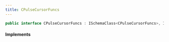 ```yaml
---
title: CPulseCursorFuncs
---
```


```csharp
public interface CPulseCursorFuncs : ISchemaClass<CPulseCursorFuncs>, ISchemaField, ISchemaClass, INativeHandle
```

#### Implements

